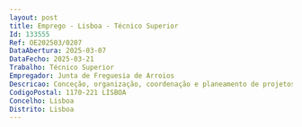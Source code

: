 ```yaml
--- 
layout: post
title: Emprego - Lisboa - Técnico Superior
Id: 133555
Ref: OE202503/0207
DataAbertura: 2025-03-07
DataFecho: 2025-03-21
Trabalho: Técnico Superior
Empregador: Junta de Freguesia de Arroios
Descricao: Conceção, organização, coordenação e planeamento de projetos, iniciativas e ações no âmbito da relação entre freguesia e a comunidade escolar do território  Colaborar na resolução de problemas de adaptação e readaptação social dos indivíduos, grupos ou comunidades, em meio escolar, provocados por causas de ordem social, física ou psicológica, através da mobilização de recursos internos e externos, utilizando o estudo, a interpretação e o diagnóstico em relações profissionais, individualizadas, de grupo ou de comunidade  Desenvolver medidas de suporte à aprendizagem e à inclusão, nomeadamente de alunos migrantes  Apoiar as crianças e jovens em idade escolar  Atuar de forma complementar e concertada com os parceiros escolares e equipas locais  Proceder à mediação na comunicação e relação entre a escola família e comunidade, tendo no centro os alunos e suas necessidades de intervenção  Elaborar relatórios técnicos de apoio à intervenção junto do aluno a e família  Articular com outras estruturas parceiras no território, com intervenção na área da educação e da promoção e proteção de menores  Participar na monitorização e acompanhamento da execução dos planos de atividades e grandes opções de plano da Secção de Educação e Juventude  Exercer as demais funções que lhe sejam atribuídas por lei ou por despacho superior.
CodigoPostal: 1170-221 LISBOA
Concelho: Lisboa
Distrito: Lisboa
--- 
```

